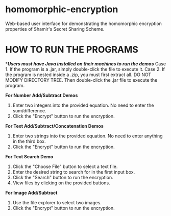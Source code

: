 # homomorphic-encryption
Web-based user interface for demonstrating the homomorphic encryption properties of Shamir's Secret Sharing Scheme.

# HOW TO RUN THE PROGRAMS
****Users must have Java installed on their machines to run the demos***
Case 1. If the program is a .jar, simply double-click the file to execute it.
Case 2. If the program is nested inside a .zip, you must first extract all. DO NOT MODIFY DIRECTORY TREE.
        Then double-click the .jar file to execute the program.
        
**For Number Add/Subtract Demos**
1. Enter two integers into the provided equation. No need to enter the sum/difference.
2. Click the "Encrypt" button to run the encryption.

**For Text Add/Subtract/Concatenation Demos**
1. Enter two strings into the provided equation. No need to enter anything in the third box.
2. Click the "Encrypt" button to run the encryption.

**For Text Search Demo**
1. Click the "Choose File" button to select a text file.
2. Enter the desired string to search for in the first input box.
3. Click the "Search" button to run the encryption.
4. View files by clicking on the provided buttons.

**For Image Add/Subtract**
1. Use the file explorer to select two images.
2. Click the "Encrypt" button to run the encryption.
